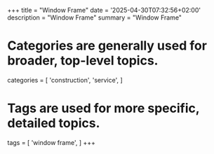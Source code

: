 +++
title = "Window Frame"
date = '2025-04-30T07:32:56+02:00'
description = "Window Frame"
summary = "Window Frame"
# Categories are generally used for broader, top-level topics.
categories = [
 'construction',
 'service',
]
# Tags are used for more specific, detailed topics.
tags = [
 'window frame',
]
+++
